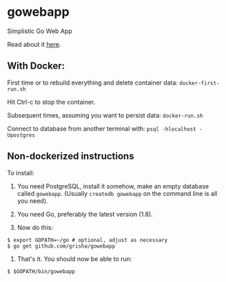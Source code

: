 # gowebapp

Simplistic Go Web App

Read about it [here](https://grisha.org/blog/2017/04/27/simplistic-go-web-app/).


## With Docker:

First time or to rebuild everything and delete container data: `docker-first-run.sh`

Hit Ctrl-c to stop the container.

Subsequent times, assuming you want to persist data: `docker-run.sh`

Connect to database from another terminal with: `psql -hlocalhost -Upostgres`

## Non-dockerized instructions

To install:

1. You need PostgreSQL, install it somehow, make an empty database
   called `gowebapp`. (Usually `createdb gowebapp` on the command line is
   all you need).

1. You need Go, preferably the latest version (1.8).

1. Now do this:

```
$ export GOPATH=~/go # optional, adjust as necessary
$ go get github.com/grisha/gowebapp
```

1. That's it. You should now be able to run:
```
$ $GOPATH/bin/gowebapp
```
